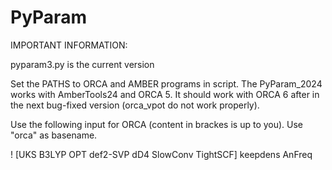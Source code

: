# PyParam
IMPORTANT INFORMATION:

pyparam3.py is the current version
    
Set the PATHS to ORCA and AMBER programs in script. The PyParam_2024 works with AmberTools24 and ORCA 5. It should work with ORCA 6 after in the next bug-fixed version (orca_vpot do not work properly).
    
Use the following input for ORCA (content in brackes is up to you). Use "orca" as basename.
        
! [UKS B3LYP OPT def2-SVP dD4 SlowConv TightSCF] keepdens  AnFreq

